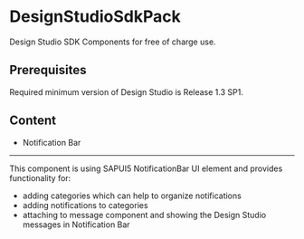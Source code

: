 DesignStudioSdkPack
===================

Design Studio SDK Components for free of charge use. 

Prerequisites
-------------------
Required minimum version of Design Studio is Release 1.3 SP1.

Content
-------------------

* Notification Bar
---
This component is using SAPUI5 NotificationBar UI element and provides functionality for:
* adding categories which can help to organize notifications
* adding notifications to categories
* attaching to message component and showing the Design Studio messages in Notification Bar
